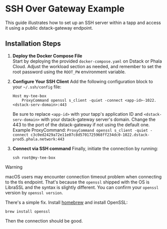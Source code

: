 # SSH Over Gateway Example

This guide illustrates how to set up an SSH server within a tapp and access it using a public dstack-gateway endpoint.

## Installation Steps

1. **Deploy the Docker Compose File**  
   Start by deploying the provided `docker-compose.yaml` on Dstack or Phala Cloud. Adjust the workload section as needed, and remember to set the root password using the `ROOT_PW` environment variable.

2. **Configure Your SSH Client**
   Add the following configuration block to your `~/.ssh/config` file:
   ```
   Host my-tee-box
       ProxyCommand openssl s_client -quiet -connect <app-id>-1022.<dstack-serv-domain>:443
   ```
   Be sure to replace `<app-id>` with your tapp's application ID and `<dstack-serv-domain>` with your dstack-gateway server's domain.
   Change the 443 to the port of the dstack-gateway if not using the default one.
   Example ProxyCommand: `ProxyCommand openssl s_client -quiet -connect c3c0ed2429a72e11e07c8d5701725968ff234dc0-1022.dstack-prod5.phala.network:443`

3. **Connect via SSH command**
   Finally, initiate the connection by running:
   ```
   ssh root@my-tee-box
   ```

> [!WARNING]  
> macOS users may encounter connection timeout problem when connecting to the tls endpoint. That's
> because the `openssl` shipped with the OS is LibraSSL and the syntax is slightly different. You
> can confirm your `openssl` version by `openssl version`.
>
> There's a simple fix. Install [homebrew](https://brew.sh/) and install OpenSSL:
>
> `brew install openssl`
>
> Then the connection should be good.